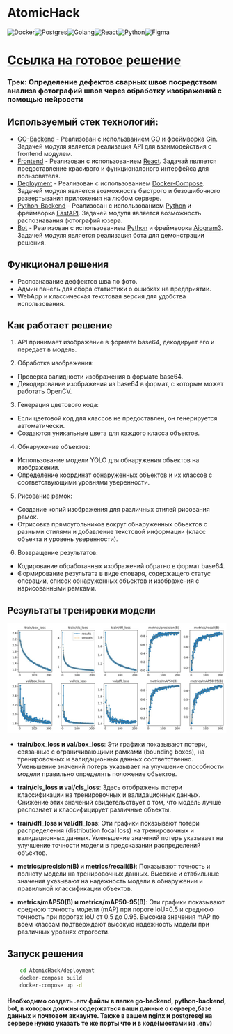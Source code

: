 # AtomicHack
![Docker](https://img.shields.io/badge/docker-%230db7ed.svg?style=for-the-badge&logo=docker&logoColor=white)![Postgres](https://img.shields.io/badge/postgres-%23316192.svg?style=for-the-badge&logo=postgresql&logoColor=white)![Golang](https://img.shields.io/badge/go-%23007ACC.svg?style=for-the-badge&logo=go&logoColor=white)![React](https://img.shields.io/badge/react-%2320232a.svg?style=for-the-badge&logo=react&logoColor=%2361DAFB)![Python](https://img.shields.io/badge/python-%23316192.svg?style=for-the-badge&logo=python&logoColor=yellow)![Figma](https://img.shields.io/badge/figma-%2320232a.svg?style=for-the-badge&logo=figma)



# [Ссылка на готовое решение](https://t.me/shmyaks_hack_bot)

### Трек: Определение дефектов сварных швов посредством анализа фотографий швов через обработку изображений с помощью нейросети

## Используемый стек технологий:
- [GO-Backend](https://github.com/ultraevs/AtomicHack/tree/main/go-backend) - Реализован с использванием [GO](https://go.dev/) и фреймворка [Gin](https://github.com/gin-gonic/gin). Задачей модуля является реализация API для взаимодействия с frontend модулем.
- [Frontend](https://github.com/ultraevs/AtomicHack/tree/main/front) - Реализован с использованием [React](https://ru.legacy.reactjs.org/). Задачай является предоставление красивого и функционалоного интерфейса для пользователя.
- [Deployment](https://github.com/ultraevs/AtomicHack/tree/main/deployment) - Реализован с использованием [Docker-Compose](https://www.docker.com/). Задачей модуля является возможность быстрого и безошибочного развертывания приложения на любом сервере.
- [Python-Backend](https://github.com/ultraevs/AtomicHack/tree/main/python-backend) - Реализован с использованием [Python](https://www.python.org/) и фреймворка [FastAPI](https://fastapi.tiangolo.com/). Задачей модуля является возможность распознавания фотографий юзера.
- [Bot](https://github.com/ultraevs/AtomicHack/tree/main/bot) - Реализован с использованием [Python](https://www.python.org/) и фреймворка [Aiogram3](https://docs.aiogram.dev/en/latest/). Задачей модуля является реализация бота для демонстрации решения.


## Функционал решения

- Распознавание деффектов шва по фото.
- Админ панель для сбора статистики о ошибках на предприятии.
- WebApp и классическая текстовая версия для удобства использования.

## Как работает решение

1. API принимает изображение в формате base64, декодирует его и передает в модель.

2. Обработка изображения:

 - Проверка валидности изображения в формате base64.
 - Декодирование изображения из base64 в формат, с которым может работать OpenCV.
   
3. Генерация цветового кода:

 - Если цветовой код для классов не предоставлен, он генерируется автоматически.
 - Создаются уникальные цвета для каждого класса объектов.
   
4. Обнаружение объектов:

 - Использование модели YOLO для обнаружения объектов на изображении.
 - Определение координат обнаруженных объектов и их классов с соответствующими уровнями уверенности.
   
5. Рисование рамок:

 - Создание копий изображения для различных стилей рисования рамок.
 - Отрисовка прямоугольников вокруг обнаруженных объектов с разными стилями и добавление текстовой информации (класс объекта и уровень уверенности).
   
6. Возвращение результатов:

 - Кодирование обработанных изображений обратно в формат base64.
 - Формирование результата в виде словаря, содержащего статус операции, список обнаруженных объектов и изображения с нарисованными рамками.

## Результаты тренировки модели
![График Модели ](images/photo_2024-06-15_21-58-02.jpg)

- **train/box_loss и val/box_loss**: Эти графики показывают потери, связанные с ограничивающими рамками (bounding boxes), на тренировочных и валидационных данных соответственно. Уменьшение значений потерь указывает на улучшение способности модели правильно определять положение объектов.

- **train/cls_loss и val/cls_loss**: Здесь отображены потери классификации на тренировочных и валидационных данных. Снижение этих значений свидетельствует о том, что модель лучше распознает и классифицирует различные объекты.

- **train/dfl_loss и val/dfl_loss**: Эти графики показывают потери распределения (distribution focal loss) на тренировочных и валидационных данных. Уменьшение значений потерь указывает на улучшение точности модели в предсказании распределений объектов.

- **metrics/precision(B) и metrics/recall(B)**: Показывают точность и полноту модели на тренировочных данных. Высокие и стабильные значения указывают на надежность модели в обнаружении и правильной классификации объектов.

- **metrics/mAP50(B) и metrics/mAP50-95(B)**: Эти графики показывают среднюю точность модели (mAP) при пороге IoU=0.5 и среднюю точность при порогах IoU от 0.5 до 0.95. Высокие значения mAP по всем классам подтверждают высокую надежность модели при различных уровнях строгости.

## Запуск решения
```sh
    cd AtomicHack/deployment
    docker-compose build
    docker-compose up -d
```
#### Необходимо создать .env файлы в папке go-backend, python-backend, bot, в которых должны содержаться ваши данные о сервере,базе данных и почтовом аккаунте. Также в вашем nginx и postgresql на сервере нужно указать те же порты что и в коде(местами из .env)
